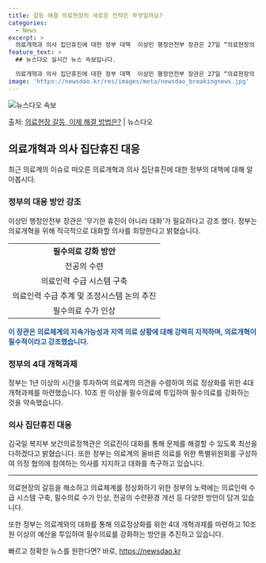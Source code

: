 ```yaml
---
title: 갈등 해결 의료현장의 새로운 전략은 무엇일까요?
categories:
  - News
excerpt: >
  의료개혁과 의사 집단휴진에 대한 정부 대책  이상민 행정안전부 장관은 27일 “의료현장의 혼란을 정상화하고 …
feature_text: >
  ## 뉴스다오 실시간 뉴스 속보입니다.

  의료개혁과 의사 집단휴진에 대한 정부 대책  이상민 행정안전부 장관은 27일 “의료현장의 혼란을 정상화하고 …
image: 'https://newsdao.kr/res/images/meta/newsdao_breakingnews.jpg'
---
```


![뉴스다오 속보](https://newsdao.kr/res/images/meta/newsdao_breakingnews.jpg)

<p>출처: <a href="https://newsdao.kr/4468" rel="dofollow">의료현장 갈등, 이제 해결 방법은?</a> | 뉴스다오</p>

<h2 data-ke-size="size26">의료개혁과 의사 집단휴진 대응</h2>
<p data-ke-size="size16">최근 의료계의 이슈로 떠오른 의료개혁과 의사 집단휴진에 대한 정부의 대책에 대해 알아봅시다.</p>

<h3>정부의 대응 방안 강조</h3>
<p data-ke-size="size16">이상민 행정안전부 장관은 '무기한 휴진이 아니라 대화'가 필요하다고 강조 했다. 정부는 의료개혁을 위해 적극적으로 대화할 의사를 희망한다고 밝혔습니다.</p>

<table>
    <tr>
        <td style="text-align: center; height: 17px;"><b>필수의료 강화 방안</b></td>
    </tr>
    <tr>
        <td style="text-align: center; height: 17px;">전공의 수련</td>
    </tr>
    <tr>
        <td style="text-align: center; height: 17px;">의료인력 수급 시스템 구축</td>
    </tr>
    <tr>
        <td style="text-align: center; height: 17px;">의료인력 수급 추계 및 조정시스템 논의 추진</td>
    </tr>
    <tr>
        <td style="text-align: center; height: 17px;">필수의료 수가 인상</td>
    </tr>
</table>

<b><span style="color: #1a5490;">이 장관은 의료체계의 지속가능성과 지역 의료 상황에 대해 강력히 지적하며, 의료개혁이 필수적이라고 강조했습니다.</span></b>

<h3>정부의 4대 개혁과제</h3>
<p data-ke-size="size16">정부는 1년 이상의 시간을 투자하여 의료계의 의견을 수렴하여 의료 정상화를 위한 4대 개혁과제를 마련했습니다. 10조 원 이상을 필수의료에 투입하여 필수의료를 강화하는 것을 약속했습니다.</p>

<h3>의사 집단휴진 대응</h3>
<p data-ke-size="size16">김국일 복지부 보건의료정책관은 의료진이 대화를 통해 문제를 해결할 수 있도록 최선을 다하겠다고 밝혔습니다. 또한 정부는 의료계의 올바른 의료를 위한 특별위원회를 구성하여 의정 협의에 참여하는 의사를 지지하고 대화를 촉구하고 있습니다.</p>

<hr>

<p data-ke-size="size16">의료현장의 갈등을 해소하고 의료체계를 정상화하기 위한 정부의 노력에는 의료인력 수급 시스템 구축, 필수의료 수가 인상, 전공의 수련환경 개선 등 다양한 방안이 담겨 있습니다.</p>

<p data-ke-size="size16">또한 정부는 의료계와의 대화를 통해 의료정상화를 위한 4대 개혁과제를 마련하고 10조 원 이상의 예산을 투입하여 필수의료를 강화하는 방안을 추진하고 있습니다.</p> 

빠르고 정확한 뉴스를 원한다면? 바로, <a href="https://newsdao.kr" rel="dofollow">https://newsdao.kr</a>


    

